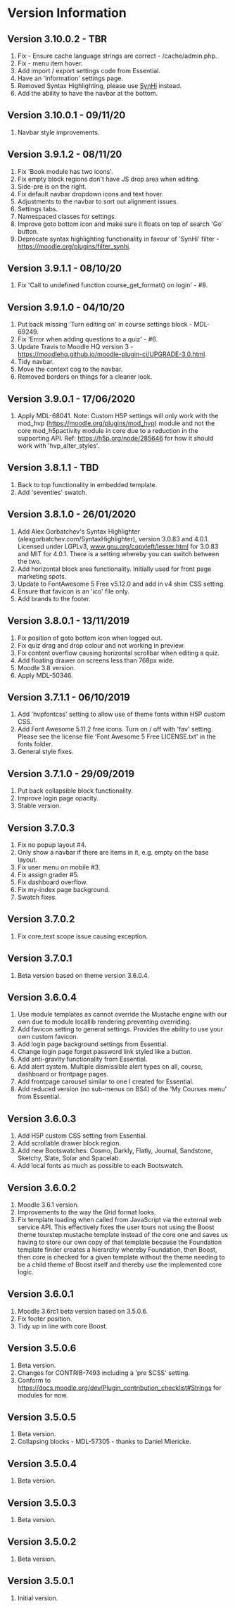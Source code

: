 Version Information
===================
Version 3.10.0.2 - TBR
----------------------
 1. Fix - Ensure cache language strings are correct - /cache/admin.php.
 2. Fix - menu item hover.
 3. Add import / export settings code from Essential.
 4. Have an 'Information' settings page.
 5. Removed Syntax Highlighting, please use [SynHi](https://moodle.org/plugins/filter_synhi) instead.
 6. Add the ability to have the navbar at the bottom.

Version 3.10.0.1 - 09/11/20
---------------------------
 1. Navbar style improvements.

Version 3.9.1.2 - 08/11/20
--------------------------
 1. Fix 'Book module has two icons'.
 2. Fix empty block regions don't have JS drop area when editing.
 3. Side-pre is on the right.
 4. Fix default navbar dropdown icons and text hover.
 5. Adjustments to the navbar to sort out alignment issues.
 6. Settings tabs.
 7. Namespaced classes for settings.
 8. Improve goto bottom icon and make sure it floats on top of search 'Go' button.
 9. Deprecate syntax highlighting functionality in favour of 'SynHi' filter - https://moodle.org/plugins/filter_synhi.

Version 3.9.1.1 - 08/10/20
--------------------------
 1. Fix 'Call to undefined function course_get_format() on login' - #8.

Version 3.9.1.0 - 04/10/20
--------------------------
 1. Put back missing 'Turn editing on' in course settings block - MDL-69249.
 2. Fix 'Error when adding questions to a quiz' - #6.
 3. Update Travis to Moodle HQ version 3 - https://moodlehq.github.io/moodle-plugin-ci/UPGRADE-3.0.html.
 4. Tidy navbar.
 5. Move the context cog to the navbar.
 6. Removed borders on things for a cleaner look.

Version 3.9.0.1 - 17/06/2020
----------------------------
 1. Apply MDL-68041.
 Note: Custom H5P settings will only work with the mod_hvp (https://moodle.org/plugins/mod_hvp) module and not the
       core mod_h5pactivity module in core due to a reduction in the supporting API.  Ref: https://h5p.org/node/285646
       for how it should work with 'hvp_alter_styles'.

Version 3.8.1.1 - TBD
---------------------
 1. Back to top functionality in embedded template.
 2. Add 'seventies' swatch.

Version 3.8.1.0 - 26/01/2020
----------------------------
 1. Add Alex Gorbatchev's Syntax Highlighter (alexgorbatchev.com/SyntaxHighlighter), version 3.0.83 and 4.0.1.
    Licensed under LGPLv3, www.gnu.org/copyleft/lesser.html for 3.0.83 and MIT for 4.0.1.
    There is a setting whereby you can switch between the two.
 2. Add horizontal block area functionality.  Initially used for front page marketing spots.
 3. Update to FontAwesome 5 Free v5.12.0 and add in v4 shim CSS setting.
 4. Ensure that favicon is an 'ico' file only.
 5. Add brands to the footer.

Version 3.8.0.1 - 13/11/2019
----------------------------
 1. Fix position of goto bottom icon when logged out.
 2. Fix quiz drag and drop colour and not working in preview.
 3. Fix content overflow causing horizontal scrollbar when editing a quiz.
 4. Add floating drawer on screens less than 768px wide.
 5. Moodle 3.8 version.
 6. Apply MDL-50346.

Version 3.7.1.1 - 06/10/2019
----------------------------
 1. Add 'hvpfontcss' setting to allow use of theme fonts within H5P custom CSS.
 2. Add Font Awesome 5.11.2 free icons.  Turn on / off with 'fav' setting.
    Please see the license file 'Font Awesome 5 Free LICENSE.txt' in the fonts folder.
 3. General style fixes.

Version 3.7.1.0 - 29/09/2019
----------------------------
 1. Put back collapsible block functionality.
 2. Improve login page opacity.
 3. Stable version.

Version 3.7.0.3
---------------
 1. Fix no popup layout #4.
 2. Only show a navbar if there are items in it, e.g. empty on the base layout.
 3. Fix user menu on mobile #3.
 4. Fix assign grader #5.
 5. Fix dashboard overflow.
 6. Fix my-index page background.
 7. Swatch fixes.

Version 3.7.0.2
---------------
 1. Fix core_text scope issue causing exception.

Version 3.7.0.1
---------------
 1. Beta version based on theme version 3.6.0.4.

Version 3.6.0.4
---------------
 1. Use module templates as cannot override the Mustache engine with our own due to module locallib rendering
    preventing overriding.
 2. Add favicon setting to general settings.  Provides the ability to use your own custom favicon.
 3. Add login page background settings from Essential.
 4. Change login page forget password link styled like a button.
 5. Add anti-gravity functionality from Essential.
 6. Add alert system.  Multiple dismissible alert types on all, course, dashboard or frontpage pages.
 7. Add frontpage carousel similar to one I created for Essential.
 8. Add reduced version (no sub-menus on BS4) of the 'My Courses menu' from Essential.

Version 3.6.0.3
---------------
 1. Add H5P custom CSS setting from Essential.
 2. Add scrollable drawer block region.
 3. Add new Bootswatches: Cosmo, Darkly, Flatly, Journal, Sandstone, Sketchy, Slate, Solar and Spacelab.
 4. Add local fonts as much as possible to each Bootswatch.

Version 3.6.0.2
---------------
 1. Moodle 3.6.1 version.
 2. Improvements to the way the Grid format looks.
 3. Fix template loading when called from JavaScript via the external web service API.  This effectively fixes
    the user tours not using the Boost theme tourstep.mustache template instead of the core one and saves us
    having to store our own copy of that template because the Foundation template finder creates a hierarchy
    whereby Foundation, then Boost, then core is checked for a given template without the theme needing to be
    a child theme of Boost itself and thereby use the implemented core logic.

Version 3.6.0.1
---------------
 1. Moodle 3.6rc1 beta version based on 3.5.0.6.
 2. Fix footer position.
 3. Tidy up in line with core Boost.

Version 3.5.0.6
---------------
 1. Beta version.
 2. Changes for CONTRIB-7493 including a 'pre SCSS' setting.
 3. Conform to https://docs.moodle.org/dev/Plugin_contribution_checklist#Strings for modules for now.

Version 3.5.0.5
---------------
 1. Beta version.
 2. Collapsing blocks - MDL-57305 - thanks to Daniel Miericke.

Version 3.5.0.4
---------------
 1. Beta version.

Version 3.5.0.3
---------------
 1. Beta version.

Version 3.5.0.2
---------------
 1. Beta version.

Version 3.5.0.1
---------------
 1. Initial version.
